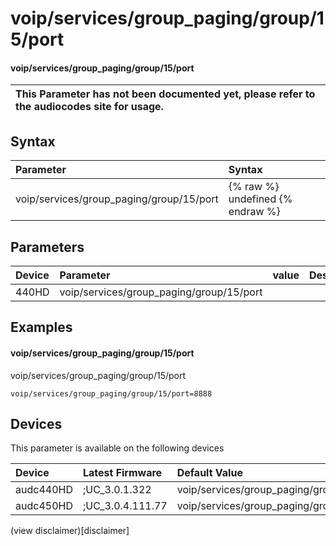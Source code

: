 ﻿---
description: voip/services/group_paging/group/15/port
search: false
---

# voip/services/group_paging/group/15/port

#### voip/services/group_paging/group/15/port


| This Parameter has not been documented yet, please refer to the audiocodes site for usage.  |
| :--- |

## Syntax
| Parameter | Syntax |
| :--- | :--- |
|voip/services/group_paging/group/15/port | {% raw %} undefined {% endraw %} |

## Parameters
|Device|Parameter|value|Description|
|:---|:---|:---|:---|
| 440HD | voip/services/group_paging/group/15/port |  |  |

## Examples
#### voip/services/group_paging/group/15/port

voip/services/group_paging/group/15/port

```
voip/services/group_paging/group/15/port=8888
```

## Devices
This parameter is available on the following devices

| Device | Latest Firmware | Default Value |
|:---|:---|:---|
| audc440HD | ;UC_3.0.1.322 | voip/services/group_paging/group/15/port=8888 
| audc450HD | ;UC_3.0.4.111.77 | voip/services/group_paging/group/15/port=8888 

(view disclaimer)[disclaimer]
